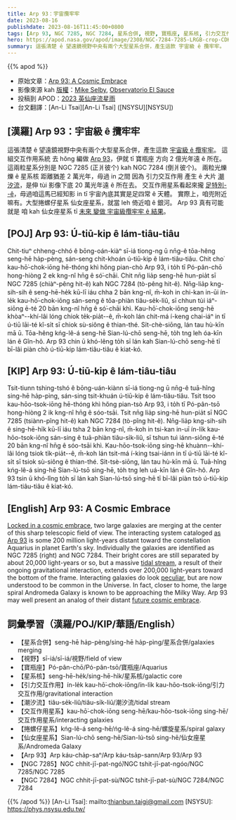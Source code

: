 ```yaml
---
title: Arp 93：宇宙攬牢牢
date: 2023-08-16
publishdate: 2023-08-16T11:45:00+0800
tags: [Arp 93, NGC 7285, NGC 7284, 星系合併, 視野, 寶瓶座, 星系核, 引力交互作用, 潮汐流, 交互作用星系, 捲螺仔星系, 仙女座星系]
hero: https://apod.nasa.gov/apod/image/2308/NGC-7284-7285-LRGB-crop-CDK-1000-7-August-2023x1024.jpg
summary: 這張清楚 ê 望遠鏡視野中央有兩个大型星系合併，產生這款 宇宙級 ê 攬牢牢。
---
```


{{% apod %}}

- 原始文章：[Arp 93: A Cosmic Embrace](https://apod.nasa.gov/apod/ap230816.html)
- 影像來源 kah [版權][copyright]：[Mike Selby](https://www.facebook.com/masterdarksastro/), [Observatorio El Sauce](https://obstech.cl/)
- 投稿到 APOD：[2023 英仙座流星雨](https://www.facebook.com/media/set/?set=a.278469731548278&type=3)
- 台文翻譯：[An-Li Tsai][An-Li Tsai] ([NSYSU][NSYSU])

## [漢羅] Arp 93：宇宙級 ê 攬牢牢
這張清楚 ê 望遠鏡視野中央有兩个大型星系合併，產生這款 [宇宙級 ê 攬牢牢][Locked in a cosmic embrace]。
這組交互作用系統 去 hŏng 編做 [Arp 93][as Arp 93]，伊就 tī 寶瓶座 方向 2 億光年遠 ê 所在。
這兩粒星系分別是 NGC 7285 (正爿彼个) kah NGC 7284 (倒爿彼个)。
兩粒光爍爍 ê 星系核 距離猶差 2 萬光年，毋過 in 之間 因為 引力交互作用 產生 ê 大片 [潮汐流][tidal stream]，是伸 tùi 影像下底 20 萬光年遠 ê 所在去。
交互作用星系看起來攏 [足特別--ê][peculiar]，毋過咱這馬已經知影 in tī 宇宙內底其實是足四常 ê 天體。
實際上，咱兜附近嘛有。大型捲螺仔星系 仙女座星系，就當 leh 倚近咱 ê 銀河。
Arp 93 真有可能就是 咱 kah 仙女座星系 tī [未來 變做 宇宙級攬牢牢 ê 結果][future cosmic embrace]。

## [POJ] Arp 93: Ú-tiū-kip ê lám-tiâu-tiâu
Chit-tiuⁿ chheng-chhó ê bōng-oán-kiàⁿ sī-iá tiong-ng ū nn̄g-ê tōa-hêng seng-hē ha̍p-pèng, sán-seng chit-khoán ú-tiū-kip ê lám-tiâu-tiâu.
Chit cho͘ kau-hō͘-chok-iōng hē-thóng khì hőng pian-chò Arp 93, i to̍h tī Pó-pân-chō hong-hiòng 2 ek kng-nî hn̄g ê só͘-chāi.
Chit nn̄g lia̍p seng-hē hun-pia̍t sī NGC 7285 (chiàⁿ-pêng hit-ê) kah NGC 7284 (tò-pêng hit-ê).
Nn̄g-lia̍p kng-sih-sih ê seng-hē-he̍k kū-lī iáu chha 2 bān kng-nî, m̄-koh in chi-kan in-ūi ín-le̍k kau-hō͘-chok-iōng sán-seng ê tōa-phiàn tiâu-se̍k-liû, sī chhun tùi iáⁿ-siōng ē-té 20 bān kng-nî hn̄g ê só͘-chāi khì.
Kau-hō͘-chok-iōng seng-hē khòaⁿ--khí-lâi lóng chiok te̍k-pia̍t--ê, m̄-koh lán chit-má í-keng chai-iáⁿ in tī ú-tiū lāi-té kî-si̍t sī chiok sù-siông ê thian-thé.
Si̍t-chè-siōng, lán tau hù-kīn mā ū.
Tōa-hêng kńg-lê-á seng-hē Sian-lú-chō seng-hē, to̍h tng leh óa-kīn lán ê Gîn-hô.
Arp 93 chin ū khó-lêng to̍h sī lán kah Sian-lú-chō seng-hē tī bī-lâi piàn chò ú-tiū-kip lám-tiâu-tiâu ê kiat-kó.

## [KIP] Arp 93: Ú-tiū-kip ê lám-tiâu-tiâu
Tsit-tiunn tshing-tshó ê bōng-uán-kiànn sī-iá tiong-ng ū nn̄g-ê tuā-hîng sing-hē ha̍p-pìng, sán-sing tsit-khuán ú-tiū-kip ê lám-tiâu-tiâu.
Tsit tsoo kau-hōo-tsok-iōng hē-thóng khì hőng pian-tsò Arp 93, i to̍h tī Pó-pân-tsō hong-hiòng 2 ik kng-nî hn̄g ê sóo-tsāi.
Tsit nn̄g lia̍p sing-hē hun-pia̍t sī NGC 7285 (tsiànn-pîng hit-ê) kah NGC 7284 (tò-pîng hit-ê).
Nn̄g-lia̍p kng-sih-sih ê sing-hē-hi̍k kū-lī iáu tsha 2 bān kng-nî, m̄-koh in tsi-kan in-uī ín-li̍k kau-hōo-tsok-iōng sán-sing ê tuā-phiàn tiâu-si̍k-liû, sī tshun tuì iánn-siōng ē-té 20 bān kng-nî hn̄g ê sóo-tsāi khì.
Kau-hōo-tsok-iōng sing-hē khuànn--khí-lâi lóng tsiok ti̍k-pia̍t--ê, m̄-koh lán tsit-má í-king tsai-iánn in tī ú-tiū lāi-té kî-si̍t sī tsiok sù-siông ê thian-thé.
Si̍t-tsè-siōng, lán tau hù-kīn mā ū.
Tuā-hîng kńg-lê-á sing-hē Sian-lú-tsō sing-hē, to̍h tng leh uá-kīn lán ê Gîn-hô.
Arp 93 tsin ū khó-lîng to̍h sī lán kah Sian-lú-tsō sing-hē tī bī-lâi piàn tsò ú-tiū-kip lám-tiâu-tiâu ê kiat-kó.

## [English] Arp 93: A Cosmic Embrace
[Locked in a cosmic embrace][Locked in a cosmic embrace], two large galaxies are merging at the center of this sharp telescopic field of view.
The interacting system cataloged [as Arp 93][as Arp 93] is some 200 million light-years distant toward the constellation Aquarius in planet Earth's sky.
Individually the galaxies are identified as NGC 7285 (right) and NGC 7284.
Their bright cores are still separated by about 20,000 light-years or so, but a massive [tidal stream][tidal stream], a result of their ongoing gravitational interaction, extends over 200,000 light-years toward the bottom of the frame.
Interacting galaxies do look [peculiar][peculiar], but are now understood to be common in the Universe.
In fact, closer to home, the large spiral Andromeda Galaxy is known to be approaching the Milky Way.
Arp 93 may well present an analog of their distant [future cosmic embrace][future cosmic embrace].

## 詞彙學習（漢羅/POJ/KIP/華語/English）
- 【星系合併】seng-hē ha̍p-pèng/sing-hē ha̍p-pìng/星系合併/galaxies merging
- 【視野】sī-iá/sī-iá/視野/field of view
- 【寶瓶座】Pó-pân-chō/Pó-pân-tsō/寶瓶座/Aquarius
- 【星系核】seng-hē-he̍k/sing-hē-hi̍k/星系核/galactic core
- 【引力交互作用】ín-le̍k kau-hō͘-chok-iōng/ín-li̍k kau-hōo-tsok-iōng/引力交互作用/gravitational interaction
- 【潮汐流】tiâu-se̍k-liû/tiâu-si̍k-liû/潮汐流/tidal stream
- 【交互作用星系】kau-hō͘-chok-iōng seng-hē/kau-hōo-tsok-iōng sing-hē/交互作用星系/interacting galaxies
- 【捲螺仔星系】kńg-lê-á seng-hē/ńg-lê-á sing-hē/螺旋星系/spiral galaxy
- 【仙女座星系】Sian-lú-chō seng-hē/Sian-lú-tsō sing-hē/仙女座星系/Andromeda Galaxy
- 【Arp 93】Arp káu-cha̍p-saⁿ/Arp káu-tsa̍p-sann/Arp 93/Arp 93
- 【NGC 7285】NGC chhit-jī-pat-ngó͘/NGC tshit-jī-pat-ngóo/NGC 7285/NGC 7285
- 【NGC 7284】NGC chhit-jī-pat-sù/NGC tshit-jī-pat-sù/NGC 7284/NGC 7284

{{% /apod %}}
[An-Li Tsai]: mailto:thianbun.taigi@gmail.com
[NSYSU]: https://phys.nsysu.edu.tw/

[copyright]: https://apod.nasa.gov/apod/fap/lib/about_apod.html#srapply
[License]: https://creativecommons.org/licenses/by/2.0/

[Locked in a cosmic embrace]:https://throughlightandtime.com/ngc-7284-7285-lrgb-crop-cdk-1000-7-august-2023/
[as Arp 93]:https://iopscience.iop.org/article/10.3847/2515-5172/ac9d3e
[tidal stream]:https://apod.nasa.gov/apod/ap150201.html
[peculiar]:http://nedwww.ipac.caltech.edu/level5/Arp/frames.html
[future cosmic embrace]:https://science.nasa.gov/science-news/science-at-nasa/2012/31may_andromeda/
